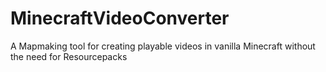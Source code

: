 # MinecraftVideoConverter

A Mapmaking tool for creating playable videos in vanilla Minecraft without the need for Resourcepacks
